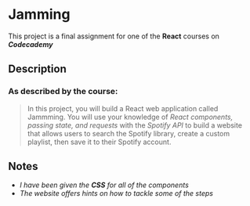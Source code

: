 # Jamming
This project is a final assignment for one of the **React** courses on **_Codecademy_**
## Description
### As described by the course:
>In this project, you will build a React web application called Jammming. You will use your knowledge of _React components, passing state, and requests_ with the _Spotify API_ to build a website that allows users to search the Spotify library, create a custom playlist, then save it to their Spotify account.
## Notes
- _I have been given the **CSS** for all of the components_
- _The website offers hints on how to tackle some of the steps_
